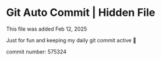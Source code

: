 # Git Auto Commit | Hidden File

This file was added Feb 12, 2025

Just for fun and keeping my daily git commit active 🤪

commit number: 575324
